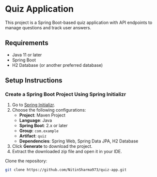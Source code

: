 # Quiz Application

This project is a Spring Boot-based quiz application with API endpoints to manage questions and track user answers.

## Requirements
- Java 11 or later
- Spring Boot
- H2 Database (or another preferred database)

## Setup Instructions
### Create a Spring Boot Project Using Spring Initializr

1. Go to [Spring Initializr](https://start.spring.io/).
2. Choose the following configurations:
   - **Project**: Maven Project
   - **Language**: Java
   - **Spring Boot**: 2.x or later
   - **Group**: `com.example`
   - **Artifact**: `quiz`
   - **Dependencies**: Spring Web, Spring Data JPA, H2 Database
3. Click **Generate** to download the project.
4. Extract the downloaded zip file and open it in your IDE.

 Clone the repository:
   ```bash
   git clone https://github.com/NitinSharma973/quiz-app.git
